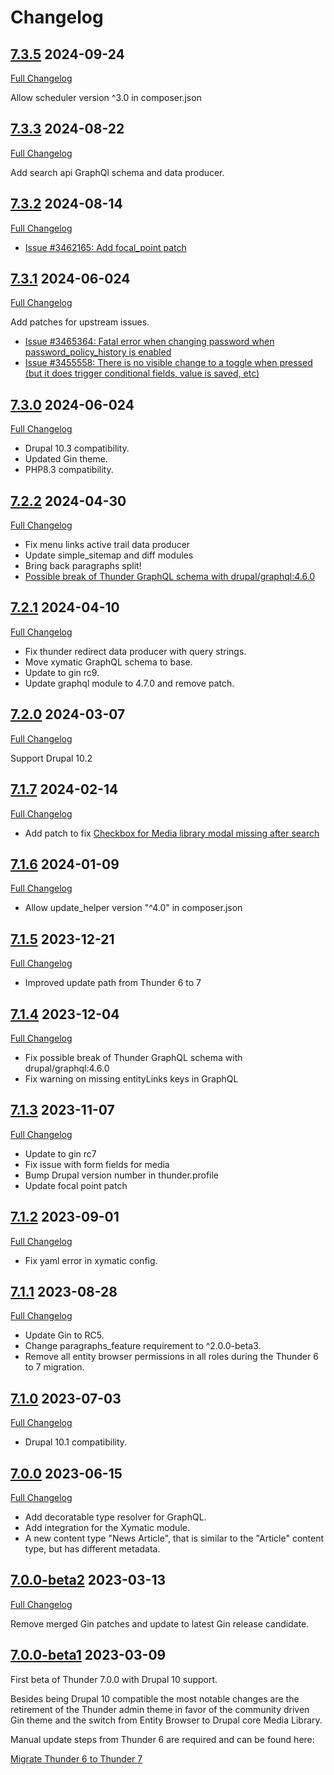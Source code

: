 # Changelog

## [7.3.5](https://github.com/thunder/thunder-distribution/tree/7.3.5) 2024-09-24

[Full Changelog](https://github.com/thunder/thunder-distribution/compare/7.3.3...7.3.5)

Allow scheduler version ^3.0 in composer.json

## [7.3.3](https://github.com/thunder/thunder-distribution/tree/7.3.3) 2024-08-22

[Full Changelog](https://github.com/thunder/thunder-distribution/compare/7.3.2...7.3.3)

Add search api GraphQl schema and data producer.

## [7.3.2](https://github.com/thunder/thunder-distribution/tree/7.3.2) 2024-08-14

[Full Changelog](https://github.com/thunder/thunder-distribution/compare/7.3.1...7.3.2)

* [Issue #3462165: Add focal_point patch](https://www.drupal.org/node/3462165)

## [7.3.1](https://github.com/thunder/thunder-distribution/tree/7.3.1) 2024-06-024

[Full Changelog](https://github.com/thunder/thunder-distribution/compare/7.3.0...7.3.1)

Add patches for upstream issues.

* [Issue #3465364: Fatal error when changing password when password_policy_history is enabled](https://www.drupal.org/project/password_policy/issues/3465364)
* [Issue #3455558: There is no visible change to a toggle when pressed (but it does trigger conditional fields, value is saved, etc)](https://www.drupal.org/project/gin/issues/3455558)

## [7.3.0](https://github.com/thunder/thunder-distribution/tree/7.1.0) 2024-06-024

[Full Changelog](https://github.com/thunder/thunder-distribution/compare/7.2.2...7.3.0)

* Drupal 10.3 compatibility.
* Updated Gin theme.
* PHP8.3 compatibility.

## [7.2.2](https://github.com/thunder/thunder-distribution/tree/7.2.2) 2024-04-30

[Full Changelog](https://github.com/thunder/thunder-distribution/compare/7.2.1...7.2.2)

* Fix menu links active trail data producer
* Update simple_sitemap and diff modules
* Bring back paragraphs split!
* [Possible break of Thunder GraphQL schema with drupal/graphql:4.6.0](https://www.drupal.org/node/3401211)

## [7.2.1](https://github.com/thunder/thunder-distribution/tree/7.2.1) 2024-04-10

[Full Changelog](https://github.com/thunder/thunder-distribution/compare/7.2.0...7.2.1)

* Fix thunder redirect data producer with query strings.
* Move xymatic GraphQL schema to base.
* Update to gin rc9.
* Update graphql module to 4.7.0 and remove patch.

## [7.2.0](https://github.com/thunder/thunder-distribution/tree/7.2.0) 2024-03-07

[Full Changelog](https://github.com/thunder/thunder-distribution/compare/7.1.7...7.2.0)

Support Drupal 10.2

## [7.1.7](https://github.com/thunder/thunder-distribution/tree/7.1.7) 2024-02-14

[Full Changelog](https://github.com/thunder/thunder-distribution/compare/7.1.6...7.1.7)

* Add patch to fix [Checkbox for Media library modal missing after search](https://www.drupal.org/project/drupal/issues/3388913)

## [7.1.6](https://github.com/thunder/thunder-distribution/tree/7.1.6) 2024-01-09

[Full Changelog](https://github.com/thunder/thunder-distribution/compare/7.1.5...7.1.6)

* Allow update_helper version "^4.0" in composer.json

## [7.1.5](https://github.com/thunder/thunder-distribution/tree/7.1.5) 2023-12-21

[Full Changelog](https://github.com/thunder/thunder-distribution/compare/7.1.4...7.1.5)

* Improved update path from Thunder 6 to 7

## [7.1.4](https://github.com/thunder/thunder-distribution/tree/7.1.4) 2023-12-04

[Full Changelog](https://github.com/thunder/thunder-distribution/compare/7.1.3...7.1.4)

* Fix possible break of Thunder GraphQL schema with drupal/graphql:4.6.0
* Fix warning on missing entityLinks keys in GraphQL

## [7.1.3](https://github.com/thunder/thunder-distribution/tree/7.1.3) 2023-11-07

[Full Changelog](https://github.com/thunder/thunder-distribution/compare/7.1.2...7.1.3)

* Update to gin rc7
* Fix issue with form fields for media
* Bump Drupal version number in thunder.profile
* Update focal point patch

## [7.1.2](https://github.com/thunder/thunder-distribution/tree/7.1.2) 2023-09-01

[Full Changelog](https://github.com/thunder/thunder-distribution/compare/7.1.1...7.1.2)

* Fix yaml error in xymatic config.

## [7.1.1](https://github.com/thunder/thunder-distribution/tree/7.1.1) 2023-08-28

[Full Changelog](https://github.com/thunder/thunder-distribution/compare/7.1.0...7.1.1)

* Update Gin to RC5.
* Change paragraphs_feature requirement to ^2.0.0-beta3.
* Remove all entity browser permissions in all roles during the Thunder 6 to 7 migration.

## [7.1.0](https://github.com/thunder/thunder-distribution/tree/7.1.0) 2023-07-03

[Full Changelog](https://github.com/thunder/thunder-distribution/compare/7.0.0...7.1.0)

* Drupal 10.1 compatibility.

## [7.0.0](https://github.com/thunder/thunder-distribution/tree/7.0.0) 2023-06-15

[Full Changelog](https://github.com/thunder/thunder-distribution/compare/7.0.0-beta2...7.0.0)

* Add decoratable type resolver for GraphQL.
* Add integration for the Xymatic module.
* A new content type "News Article", that is similar to the "Article" content type, but has different metadata.

## [7.0.0-beta2](https://github.com/thunder/thunder-distribution/tree/7.0.0-beta2) 2023-03-13

[Full Changelog](https://github.com/thunder/thunder-distribution/compare/7.0.0-beta1...7.0.0-beta2)

Remove merged Gin patches and update to latest Gin release candidate.

## [7.0.0-beta1](https://github.com/thunder/thunder-distribution/tree/7.0.0-beta1) 2023-03-09

First beta of Thunder 7.0.0 with Drupal 10 support.

Besides being Drupal 10 compatible the most notable changes are the retirement of the Thunder admin theme in favor
of the community driven Gin theme and the switch from Entity Browser to Drupal core Media Library.

Manual update steps from Thunder 6 are required and can be found here:

[Migrate Thunder 6 to Thunder 7](https://thunder.github.io/developer-guide/migration/migrate-6-7.html)
